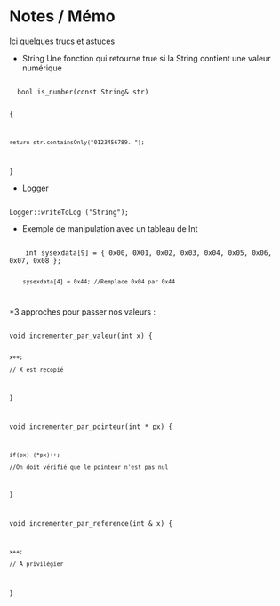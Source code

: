 # Notes / Mémo
Ici quelques trucs et astuces 

* String
  Une fonction qui retourne true si la String contient une valeur numérique
  
<code>
  bool is_number(const String& str)
  
{

	return str.containsOnly("0123456789.-");
	
}
</code>

* Logger
  
<code>
Logger::writeToLog ("String"); </code>  

* Exemple de manipulation avec un tableau de Int

<code>
    int sysexdata[9] = { 0x00, 0X01, 0x02, 0x03, 0x04, 0x05, 0x06, 0x07, 0x08 };
	
        sysexdata[4] = 0x44; //Remplace 0x04 par 0x44 
</code>
  
*3 approches pour passer nos valeurs :

<code>
void incrementer_par_valeur(int x) { 
	
    x++;
    
    // X est recopié
} 

void incrementer_par_pointeur(int * px) { 

    if(px) (*px)++; 
    
    //On doit vérifié que le pointeur n'est pas nul
} 

void incrementer_par_reference(int & x) { 

    x++; 
    
    // A privilégier
} 
</code>
